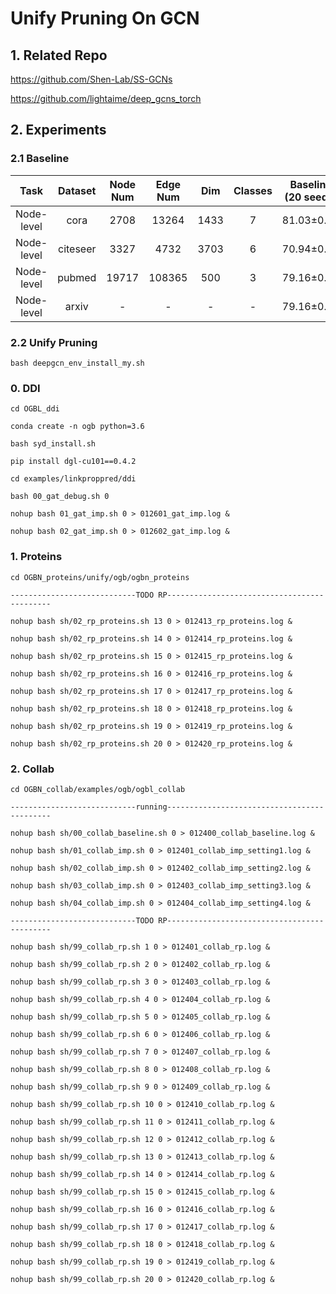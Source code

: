 # Unify Pruning On GCN
## 1. Related Repo

https://github.com/Shen-Lab/SS-GCNs

https://github.com/lightaime/deep_gcns_torch

## 2. Experiments

### 2.1 Baseline

| Task | Dataset | Node Num | Edge Num | Dim | Classes | Baseline (20 seeds) | Avg Epoch |
| :---:| :---: | :---: | :---: | :---: |:---: |:---: |:---: |
| Node-level | cora    | 2708 |  13264  | 1433 | 7 | 81.03±0.64 | 236.10 |
| Node-level | citeseer| 3327 |  4732   | 3703 | 6 | 70.94±0.77 | 236.95 |
| Node-level | pubmed  |19717 | 108365  | 500  | 3 | 79.16±0.19 | 152.15 |
| Node-level | arxiv   | -    | -   | -   | -  | 79.16±0.19 | 152.15 |


### 2.2 Unify Pruning

`bash deepgcn_env_install_my.sh`

### 0. DDI

`cd OGBL_ddi`

`conda create -n ogb python=3.6`

`bash syd_install.sh`

`pip install dgl-cu101==0.4.2`

`cd examples/linkproppred/ddi`

`bash 00_gat_debug.sh 0`

`nohup bash 01_gat_imp.sh 0 > 012601_gat_imp.log &`

`nohup bash 02_gat_imp.sh 0 > 012602_gat_imp.log &`



### 1. Proteins


`cd OGBN_proteins/unify/ogb/ogbn_proteins`

`----------------------------TODO RP--------------------------------------------`


`nohup bash sh/02_rp_proteins.sh 13 0 > 012413_rp_proteins.log &`

`nohup bash sh/02_rp_proteins.sh 14 0 > 012414_rp_proteins.log &`

`nohup bash sh/02_rp_proteins.sh 15 0 > 012415_rp_proteins.log &`

`nohup bash sh/02_rp_proteins.sh 16 0 > 012416_rp_proteins.log &`

`nohup bash sh/02_rp_proteins.sh 17 0 > 012417_rp_proteins.log &`

`nohup bash sh/02_rp_proteins.sh 18 0 > 012418_rp_proteins.log &`

`nohup bash sh/02_rp_proteins.sh 19 0 > 012419_rp_proteins.log &`

`nohup bash sh/02_rp_proteins.sh 20 0 > 012420_rp_proteins.log &`


### 2. Collab

`cd OGBN_collab/examples/ogb/ogbl_collab`

`----------------------------running--------------------------------------------`

`nohup bash sh/00_collab_baseline.sh 0 > 012400_collab_baseline.log &`

`nohup bash sh/01_collab_imp.sh 0 > 012401_collab_imp_setting1.log &`

`nohup bash sh/02_collab_imp.sh 0 > 012402_collab_imp_setting2.log &`

`nohup bash sh/03_collab_imp.sh 0 > 012403_collab_imp_setting3.log &`

`nohup bash sh/04_collab_imp.sh 0 > 012404_collab_imp_setting4.log &`

`----------------------------TODO RP--------------------------------------------`

`nohup bash sh/99_collab_rp.sh 1 0 > 012401_collab_rp.log &`

`nohup bash sh/99_collab_rp.sh 2 0 > 012402_collab_rp.log &`

`nohup bash sh/99_collab_rp.sh 3 0 > 012403_collab_rp.log &`

`nohup bash sh/99_collab_rp.sh 4 0 > 012404_collab_rp.log &`

`nohup bash sh/99_collab_rp.sh 5 0 > 012405_collab_rp.log &`

`nohup bash sh/99_collab_rp.sh 6 0 > 012406_collab_rp.log &`

`nohup bash sh/99_collab_rp.sh 7 0 > 012407_collab_rp.log &`

`nohup bash sh/99_collab_rp.sh 8 0 > 012408_collab_rp.log &`

`nohup bash sh/99_collab_rp.sh 9 0 > 012409_collab_rp.log &`

`nohup bash sh/99_collab_rp.sh 10 0 > 012410_collab_rp.log &`

`nohup bash sh/99_collab_rp.sh 11 0 > 012411_collab_rp.log &`

`nohup bash sh/99_collab_rp.sh 12 0 > 012412_collab_rp.log &`

`nohup bash sh/99_collab_rp.sh 13 0 > 012413_collab_rp.log &`

`nohup bash sh/99_collab_rp.sh 14 0 > 012414_collab_rp.log &`

`nohup bash sh/99_collab_rp.sh 15 0 > 012415_collab_rp.log &`

`nohup bash sh/99_collab_rp.sh 16 0 > 012416_collab_rp.log &`

`nohup bash sh/99_collab_rp.sh 17 0 > 012417_collab_rp.log &`

`nohup bash sh/99_collab_rp.sh 18 0 > 012418_collab_rp.log &`

`nohup bash sh/99_collab_rp.sh 19 0 > 012419_collab_rp.log &`

`nohup bash sh/99_collab_rp.sh 20 0 > 012420_collab_rp.log &`